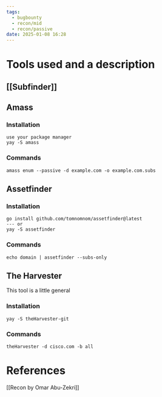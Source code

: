 ```yaml
---
tags:
  - bugbounty
  - recon/mid
  - recon/passive
date: 2025-01-08 16:28
---
```

# Tools used and a description
## [[Subfinder]]

## Amass
### Installation
```
use your package manager
yay -S amass
```
### Commands
`amass enum --passive -d example.com -o example.com.subs` 

## Assetfinder
### Installation
```
go install github.com/tomnomnom/assetfinder@latest
--- or 
yay -S assetfinder
```
### Commands
`echo domain | assetfinder --subs-only`

## The Harvester
This tool is a little general
### Installation
```
yay -S theHarvester-git
```
### Commands
`theHarvester -d cisco.com -b all`

# References
[[Recon by Omar Abu-Zekri]]
